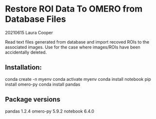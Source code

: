 # Restore ROI Data To OMERO from Database Files
20210615 Laura Cooper

Read text files generated from database and import recoved ROIs to the associated images. Use for the case where images/ROIs have been accidentally deleted.

## Installation:

conda create -n myenv
conda activate myenv
conda install notebook
pip install omero-py
conda install pandas

## Package versions
pandas 1.2.4
omero-py 5.9.2
notebook 6.4.0

